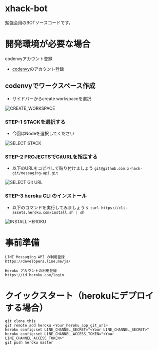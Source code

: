 # xhack-bot

勉強会用のBOTソースコードです。

# 開発環境が必要な場合

codenvyアカウント登録
- [codenvy](https://codenvy.io/site/login)のアカウント登録

## codenvyでワークスペース作成

- サイドバーからcreate workspaceを選択

![CREATE_WORKSPACE](https://raw.githubusercontent.com/x-hack-git/messaging-api/master/image/create_workspace.png "CREATE_WORKSPACE")

### STEP-1 STACKを選択する

- 今回はNodeを選択してください

![SELECT STACK](https://raw.githubusercontent.com/x-hack-git/messaging-api/master/image/select_node.png "SELECT STACK")

### STEP-2 PROJECTSでGitURLを指定する

- 以下のURLをコピペして貼り付けましょう
`git@github.com:x-hack-git/messaging-api.git`

![SELECT Git URL](https://raw.githubusercontent.com/x-hack-git/messaging-api/master/image/select_repo.png "SELECT Git URL")

### STEP-3 heroku CLI のインストール

- 以下のコマンドを実行してみましょう
`$ curl https://cli-assets.heroku.com/install.sh | sh`

![INSTALL HEROKU](https://raw.githubusercontent.com/x-hack-git/messaging-api/master/image/install_heroku_cli.png "INSTALL HEROKU")

# 事前準備

```
LINE Messaging API の利用登録
https://developers.line.me/ja/

Heroku アカウントの利用登録
https://id.heroku.com/login
```

# クイックスタート（herokuにデプロイする場合）

```
git clone this
git remote add heroku <Your_heroku_app_git_url>
heroku config:set LINE_CHANNEL_SECRET="<Your LINE_CHANNEL_SECRET>"
heroku config:set LINE_CHANNEL_ACCESS_TOKEN="<Your LINE_CHANNEL_ACCESS_TOKEN>"
git push heroku master
```
